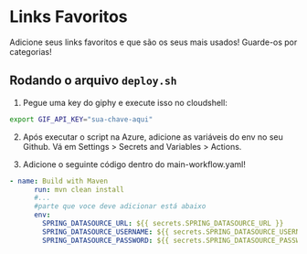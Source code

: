 # Links Favoritos

Adicione seus links favoritos e que são os seus mais usados! Guarde-os por categorias!

## Rodando o arquivo `deploy.sh`

1. Pegue uma key do giphy e execute isso no cloudshell:

```bash
export GIF_API_KEY="sua-chave-aqui"
```

2. Após executar o script na Azure, adicione as variáveis do env no seu Github. Vá em Settings > Secrets and Variables > Actions.

3. Adicione o seguinte código dentro do main-workflow.yaml!


```yaml
- name: Build with Maven
      run: mvn clean install
      #...
      #parte que voce deve adicionar está abaixo
      env: 
        SPRING_DATASOURCE_URL: ${{ secrets.SPRING_DATASOURCE_URL }}
        SPRING_DATASOURCE_USERNAME: ${{ secrets.SPRING_DATASOURCE_USERNAME }}
        SPRING_DATASOURCE_PASSWORD: ${{ secrets.SPRING_DATASOURCE_PASSWORD }}
```